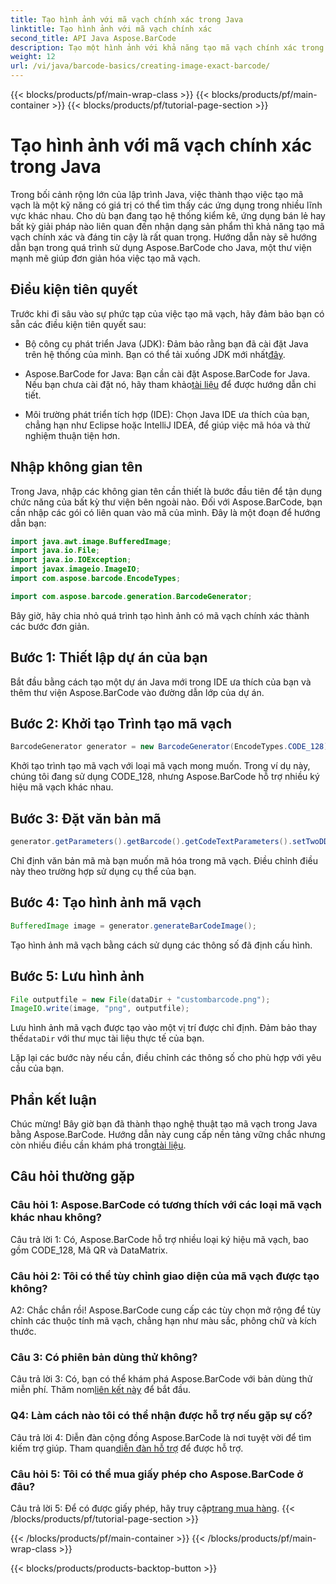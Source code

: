 ```yaml
---
title: Tạo hình ảnh với mã vạch chính xác trong Java
linktitle: Tạo hình ảnh với mã vạch chính xác
second_title: API Java Aspose.BarCode
description: Tạo một hình ảnh với khả năng tạo mã vạch chính xác trong Java bằng Aspose.BarCode. Tạo mã vạch tùy chỉnh dễ dàng. Khám phá tài liệu, tải xuống và nhận hỗ trợ.
weight: 12
url: /vi/java/barcode-basics/creating-image-exact-barcode/
---
```


{{< blocks/products/pf/main-wrap-class >}}
{{< blocks/products/pf/main-container >}}
{{< blocks/products/pf/tutorial-page-section >}}

# Tạo hình ảnh với mã vạch chính xác trong Java

Trong bối cảnh rộng lớn của lập trình Java, việc thành thạo việc tạo mã vạch là một kỹ năng có giá trị có thể tìm thấy các ứng dụng trong nhiều lĩnh vực khác nhau. Cho dù bạn đang tạo hệ thống kiểm kê, ứng dụng bán lẻ hay bất kỳ giải pháp nào liên quan đến nhận dạng sản phẩm thì khả năng tạo mã vạch chính xác và đáng tin cậy là rất quan trọng. Hướng dẫn này sẽ hướng dẫn bạn trong quá trình sử dụng Aspose.BarCode cho Java, một thư viện mạnh mẽ giúp đơn giản hóa việc tạo mã vạch.

## Điều kiện tiên quyết

Trước khi đi sâu vào sự phức tạp của việc tạo mã vạch, hãy đảm bảo bạn có sẵn các điều kiện tiên quyết sau:

-  Bộ công cụ phát triển Java (JDK): Đảm bảo rằng bạn đã cài đặt Java trên hệ thống của mình. Bạn có thể tải xuống JDK mới nhất[đây](https://www.oracle.com/java/technologies/javase-downloads.html).

-  Aspose.BarCode for Java: Bạn cần cài đặt Aspose.BarCode for Java. Nếu bạn chưa cài đặt nó, hãy tham khảo[tài liệu](https://reference.aspose.com/barcode/java/) để được hướng dẫn chi tiết.

- Môi trường phát triển tích hợp (IDE): Chọn Java IDE ưa thích của bạn, chẳng hạn như Eclipse hoặc IntelliJ IDEA, để giúp việc mã hóa và thử nghiệm thuận tiện hơn.

## Nhập không gian tên

Trong Java, nhập các không gian tên cần thiết là bước đầu tiên để tận dụng chức năng của bất kỳ thư viện bên ngoài nào. Đối với Aspose.BarCode, bạn cần nhập các gói có liên quan vào mã của mình. Đây là một đoạn để hướng dẫn bạn:

```java
import java.awt.image.BufferedImage;
import java.io.File;
import java.io.IOException;
import javax.imageio.ImageIO;
import com.aspose.barcode.EncodeTypes;

import com.aspose.barcode.generation.BarcodeGenerator;
```

Bây giờ, hãy chia nhỏ quá trình tạo hình ảnh có mã vạch chính xác thành các bước đơn giản.

## Bước 1: Thiết lập dự án của bạn

Bắt đầu bằng cách tạo một dự án Java mới trong IDE ưa thích của bạn và thêm thư viện Aspose.BarCode vào đường dẫn lớp của dự án.

## Bước 2: Khởi tạo Trình tạo mã vạch

```java
BarcodeGenerator generator = new BarcodeGenerator(EncodeTypes.CODE_128);
```

Khởi tạo trình tạo mã vạch với loại mã vạch mong muốn. Trong ví dụ này, chúng tôi đang sử dụng CODE_128, nhưng Aspose.BarCode hỗ trợ nhiều ký hiệu mã vạch khác nhau.

## Bước 3: Đặt văn bản mã

```java
generator.getParameters().getBarcode().getCodeTextParameters().setTwoDDisplayText("123456");
```

Chỉ định văn bản mã mà bạn muốn mã hóa trong mã vạch. Điều chỉnh điều này theo trường hợp sử dụng cụ thể của bạn.

## Bước 4: Tạo hình ảnh mã vạch

```java
BufferedImage image = generator.generateBarCodeImage();
```

Tạo hình ảnh mã vạch bằng cách sử dụng các thông số đã định cấu hình.

## Bước 5: Lưu hình ảnh

```java
File outputfile = new File(dataDir + "custombarcode.png");
ImageIO.write(image, "png", outputfile);
```

 Lưu hình ảnh mã vạch được tạo vào một vị trí được chỉ định. Đảm bảo thay thế`dataDir` với thư mục tài liệu thực tế của bạn.

Lặp lại các bước này nếu cần, điều chỉnh các thông số cho phù hợp với yêu cầu của bạn.

## Phần kết luận

 Chúc mừng! Bây giờ bạn đã thành thạo nghệ thuật tạo mã vạch trong Java bằng Aspose.BarCode. Hướng dẫn này cung cấp nền tảng vững chắc nhưng còn nhiều điều cần khám phá trong[tài liệu](https://reference.aspose.com/barcode/java/).

## Câu hỏi thường gặp

### Câu hỏi 1: Aspose.BarCode có tương thích với các loại mã vạch khác nhau không?

Câu trả lời 1: Có, Aspose.BarCode hỗ trợ nhiều loại ký hiệu mã vạch, bao gồm CODE_128, Mã QR và DataMatrix.

### Câu hỏi 2: Tôi có thể tùy chỉnh giao diện của mã vạch được tạo không?

A2: Chắc chắn rồi! Aspose.BarCode cung cấp các tùy chọn mở rộng để tùy chỉnh các thuộc tính mã vạch, chẳng hạn như màu sắc, phông chữ và kích thước.

### Câu 3: Có phiên bản dùng thử không?

 Câu trả lời 3: Có, bạn có thể khám phá Aspose.BarCode với bản dùng thử miễn phí. Thăm nom[liên kết này](https://releases.aspose.com/) để bắt đầu.

### Q4: Làm cách nào tôi có thể nhận được hỗ trợ nếu gặp sự cố?

 Câu trả lời 4: Diễn đàn cộng đồng Aspose.BarCode là nơi tuyệt vời để tìm kiếm trợ giúp. Tham quan[diễn đàn hỗ trợ](https://forum.aspose.com/c/barcode/13) để được hỗ trợ.

### Câu hỏi 5: Tôi có thể mua giấy phép cho Aspose.BarCode ở đâu?

 Câu trả lời 5: Để có được giấy phép, hãy truy cập[trang mua hàng](https://purchase.aspose.com/buy).
{{< /blocks/products/pf/tutorial-page-section >}}

{{< /blocks/products/pf/main-container >}}
{{< /blocks/products/pf/main-wrap-class >}}

{{< blocks/products/products-backtop-button >}}
